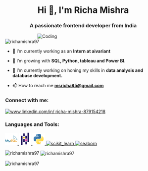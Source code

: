 <h1 align="center">Hi 👋, I'm Richa Mishra</h1>
<h3 align="center">A passionate frontend developer from India</h3>
<img align="right" alt="Coding" width="400" src="https://digitalcreativemind.com/wp-content/uploads/2021/06/Analytics_amp_Data_Science.gif">

<p align="left"> <img src="https://komarev.com/ghpvc/?username=richamishra97&label=Profile%20views&color=0e75b6&style=flat" alt="richamishra97" /> </p>

- 🔭 I’m currently working as an **Intern at aivariant**

- 🌱 I’m growing with **SQL, Python, tableau and Power BI.**

- 📝 I’m currently working on honing my skills in **data analysis and database development.**

- 📫 How to reach me **msricha95@gmail.com**

<h3 align="left">Connect with me:</h3>
<p align="left">
<a href="https://linkedin.com/in/www.linkedin.com/in/ richa-mishra-879154218" target="blank"><img align="center" src="https://raw.githubusercontent.com/rahuldkjain/github-profile-readme-generator/master/src/images/icons/Social/linked-in-alt.svg" alt="www.linkedin.com/in/ richa-mishra-879154218" height="30" width="40" /></a>
</p>

<h3 align="left">Languages and Tools:</h3>
<p align="left"> <a href="https://www.mysql.com/" target="_blank" rel="noreferrer"> <img src="https://raw.githubusercontent.com/devicons/devicon/master/icons/mysql/mysql-original-wordmark.svg" alt="mysql" width="40" height="40"/> </a> <a href="https://pandas.pydata.org/" target="_blank" rel="noreferrer"> <img src="https://raw.githubusercontent.com/devicons/devicon/2ae2a900d2f041da66e950e4d48052658d850630/icons/pandas/pandas-original.svg" alt="pandas" width="40" height="40"/> </a> <a href="https://www.python.org" target="_blank" rel="noreferrer"> <img src="https://raw.githubusercontent.com/devicons/devicon/master/icons/python/python-original.svg" alt="python" width="40" height="40"/> </a> <a href="https://scikit-learn.org/" target="_blank" rel="noreferrer"> <img src="https://upload.wikimedia.org/wikipedia/commons/0/05/Scikit_learn_logo_small.svg" alt="scikit_learn" width="40" height="40"/> </a> <a href="https://seaborn.pydata.org/" target="_blank" rel="noreferrer"> <img src="https://seaborn.pydata.org/_images/logo-mark-lightbg.svg" alt="seaborn" width="40" height="40"/> </a> </p>

<p><img align="left" src="https://github-readme-stats.vercel.app/api/top-langs?username=richamishra97&show_icons=true&locale=en&layout=compact" alt="richamishra97" /></p>

<p>&nbsp;<img align="center" src="https://github-readme-stats.vercel.app/api?username=richamishra97&show_icons=true&locale=en" alt="richamishra97" /></p>

<p><img align="center" src="https://github-readme-streak-stats.herokuapp.com/?user=richamishra97&" alt="richamishra97" /></p>
